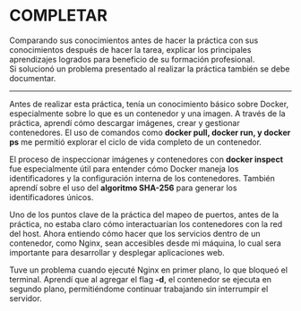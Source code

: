 # COMPLETAR  
Comparando sus conocimientos antes de hacer la práctica con sus conocimientos después de hacer la tarea, explicar los principales aprendizajes logrados para beneficio de su formación profesional.  
Si solucionó un problema presentado al realizar la práctica también se debe documentar.

---

Antes de realizar esta práctica, tenía un conocimiento básico sobre Docker, especialmente sobre lo que es un contenedor y una imagen.
A través de la práctica, aprendí cómo descargar imágenes, crear y gestionar contenedores. El uso de comandos como **docker pull, docker run, y docker ps** me permitió explorar el ciclo de vida completo de un contenedor.

El proceso de inspeccionar imágenes y contenedores con **docker inspect** fue especialmente útil para entender cómo Docker maneja los identificadores y la configuración interna de los contenedores. También aprendí sobre el uso del **algoritmo SHA-256** para generar los identificadores únicos.

Uno de los puntos clave de la práctica del mapeo de puertos, antes de la práctica, no estaba claro cómo interactuarían los contenedores con la red del host. Ahora entiendo cómo hacer que los servicios dentro de un contenedor, como Nginx, sean accesibles desde mi máquina, lo cual sera importante para desarrollar y desplegar aplicaciones web.

Tuve un problema cuando ejecuté Nginx en primer plano, lo que bloqueó el terminal. Aprendí que al agregar el flag **-d**, el contenedor se ejecuta en segundo plano, permitiéndome continuar trabajando sin interrumpir el servidor.
